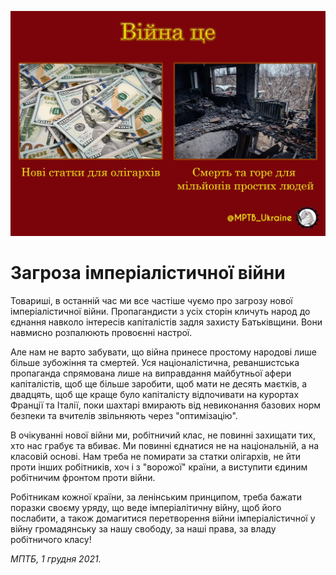 
![](./img/old/antiWarPoster.jpg)


# Загроза імперіалістичної війни


Товариші, в останній час ми все частіше
чуємо про загрозу нової імперіалістичної війни. Пропагандисти з усіх
сторін кличуть народ до єднання навколо інтересів капіталістів задля
захисту Батьківщини. Вони навмисно розпалюють провоєнні настрої.



Але
нам не варто забувати, що війна принесе простому народові лише більше
зубожіння та смертей. Уся націоналістична, реваншистська пропаганда
спрямована лише на виправдання майбутньої афери капіталістів, щоб ще
більше заробити, щоб мати не десять маєтків, а двадцять, щоб ще краще
було капіталісту відпочивати на курортах Франції та Італії, поки шахтарі
вмирають від невиконання базових норм безпеки та вчителів звільняють
через "оптимізацію".



В очікуванні нової війни ми, робітничий
клас, не повинні захищати тих, хто нас грабує та вбиває. Ми повинні
єднатися не на національній, а на класовій основі. Нам треба не помирати
за статки олігархів, не йти проти інших робітників, хоч і з "ворожої"
країни, а виступити єдиним робітничим фронтом проти війни.



Робітникам
кожної країни, за ленінським принципом, треба бажати поразки своєму
уряду, що веде імперіалітичну війну, щоб його послабити, а також
домагитися перетворення війни імперіалістичної у війну громадянську за
нашу свободу, за наші права, за владу робітничого класу!





*МПТБ, 1 грудня 2021.*
